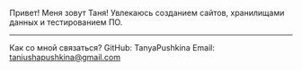 Привет! Меня зовут Таня!
Увлекаюсь созданием сайтов, хранилищами данных и тестированием ПО.

---
Как со мной связаться?
GitHub: TanyaPushkina
Email: taniushapushkina@gmail.com
